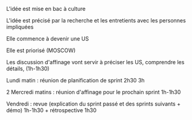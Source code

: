 L'idée est mise en bac à culture

L'idée est précisé par la recherche et les entretients avec les personnes impliquées

Elle commence à devenir une US

Elle est priorisé (MOSCOW)

Les discussion d'affinage vont servir à préciser les US, comprendre les détails, (1h-1h30) 

Lundi matin : réunion de planification de sprint 2h30 3h

2 Mercredi matins : réunion d'affinage pour le prochain sprint 1h-1h30

Vendredi : revue (explication du sprint passé et des sprints suivants + démo) 1h-1h30 + rétrospective 1h30

